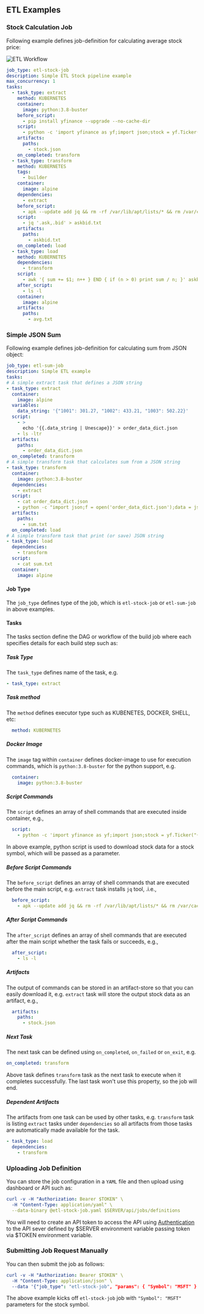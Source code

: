 ## ETL Examples

### Stock Calculation Job

Following example defines job-definition for calculating average stock price:

![ETL Workflow](etl-workflow.png)

```yaml
job_type: etl-stock-job
description: Simple ETL Stock pipeline example
max_concurrency: 1
tasks:
  - task_type: extract
    method: KUBERNETES
    container:
      image: python:3.8-buster
    before_script:
      - pip install yfinance --upgrade --no-cache-dir
    script:
      - python -c 'import yfinance as yf;import json;stock = yf.Ticker("{{.Symbol}}");j = json.dumps(stock.info);print(j);' > stock.json
    artifacts:
      paths:
        - stock.json
    on_completed: transform
  - task_type: transform
    method: KUBERNETES
    tags:
      - builder
    container:
      image: alpine
    dependencies:
      - extract
    before_script:
      - apk --update add jq && rm -rf /var/lib/apt/lists/* && rm /var/cache/apk/*
    script:
      - jq '.ask,.bid' > askbid.txt
    artifacts:
      paths:
        - askbid.txt
    on_completed: load
  - task_type: load
    method: KUBERNETES
    dependencies:
      - transform
    script:
      - awk '{ sum += $1; n++ } END { if (n > 0) print sum / n; }' askbid.txt > avg.txt
    after_script:
      - ls -l
    container:
      image: alpine
    artifacts:
      paths:
        - avg.txt
```

### Simple JSON Sum

Following example defines job-definition for calculating sum from JSON object:

```yaml
job_type: etl-sum-job
description: Simple ETL example
tasks:
# A simple extract task that defines a JSON string
- task_type: extract
  container:
    image: alpine
  variables:
    data_string: '{"1001": 301.27, "1002": 433.21, "1003": 502.22}'
  script:
    - >
      echo '{{.data_string | Unescape}}' > order_data_dict.json
    - ls -ltr
  artifacts:
    paths:
      - order_data_dict.json
  on_completed: transform
# A simple transform task that calculates sum from a JSON string
- task_type: transform
  container:
    image: python:3.8-buster
  dependencies:
    - extract
  script:
    - cat order_data_dict.json
    - python -c "import json;f = open('order_data_dict.json');data = json.load(f);sum = sum(data.values());print(sum);f.close()" > sum.txt
  artifacts:
    paths:
      - sum.txt
  on_completed: load
# A simple transform task that print (or save) JSON string
- task_type: load
  dependencies:
    - transform
  script:
    - cat sum.txt
  container:
    image: alpine
```

#### Job Type

The `job_type` defines type of the job, which is `etl-stock-job` or `etl-sum-job` in above examples.

#### Tasks

The tasks section define the DAG or workflow of the build job where each specifies details for each build step such as:

##### Task Type

The `task_type` defines name of the task, e.g.

```yaml
- task_type: extract 
```

##### Task method

The `method` defines executor type such as KUBENETES, DOCKER, SHELL, etc:

```yaml
  method: KUBERNETES
```

##### Docker Image

The `image` tag within `container` defines docker-image to use for execution commands, which is `python:3.8-buster` for
the python support, e.g.

```yaml
  container:
    image: python:3.8-buster
```

##### Script Commands

The `script` defines an array of shell commands that are executed inside container, e.g.,

```yaml
  script:
    - python -c 'import yfinance as yf;import json;stock = yf.Ticker("{{.Symbol}}");j = json.dumps(stock.info);print(j);' > stock.json
```

In above example, python script is used to download stock data for a stock symbol, which will be passed as a parameter.

##### Before Script Commands

The `before_script` defines an array of shell commands that are executed before the main script, e.g. `extract`
task installs `jq` tool, .i.e.,

```yaml
  before_script:
    - apk --update add jq && rm -rf /var/lib/apt/lists/* && rm /var/cache/apk/*
```

##### After Script Commands

The `after_script` defines an array of shell commands that are executed after the main script whether the task fails or
succeeds, e.g.,

```yaml
  after_script:
    - ls -l
```

##### Artifacts

The output of commands can be stored in an artifact-store so that you can easily download it, e.g.
`extract` task will store the output stock data as an artifact, e.g.,

```yaml
  artifacts:
    paths:
      - stock.json
```

##### Next Task

The next task can be defined using `on_completed`, `on_failed` or `on_exit`, e.g.

```yaml
on_completed: transform
```

Above task defines `transform` task as the next task to execute when it completes successfully. The last task won't use
this property, so the job will end.

##### Dependent Artifacts

The artifacts from one task can be used by other tasks, e.g. `transform` task is listing `extract` tasks under
`dependencies` so all artifacts from those tasks are automatically made available for the task.

```yaml
- task_type: load
  dependencies:
    - transform
```

### Uploading Job Definition

You can store the job configuration in a `YAML` file and then upload using dashboard or API such as:

```yaml
curl -v -H "Authorization: Bearer $TOKEN" \
  -H "Content-Type: application/yaml" \
  --data-binary @etl-stock-job.yaml $SERVER/api/jobs/definitions
```

You will need to create an API token to access the API using [Authentication](apidocs.md#Authentication) to the API
sever defined by $SERVER environment variable passing token via $TOKEN environment variable.

### Submitting Job Request Manually

You can then submit the job as follows:

```yaml
curl -v -H "Authorization: Bearer $TOKEN" \
  -H "Content-Type: application/json" \
  --data '{"job_type": "etl-stock-job", "params": { "Symbol": "MSFT" } }' $SERVER/jobs/requests
```

The above example kicks off `etl-stock-job` job with `"Symbol": "MSFT"` parameters for the stock symbol.
